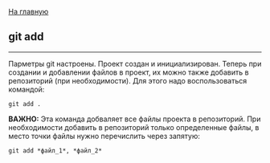 [На главную](readme.md)

## git add
---
Парметры git настроены. Проект создан и инициализирован. Теперь при создании и добавлении файлов в проект, их можно также добавить в репозиторий (при необходимости). Для этого надо воспользоваться командой:

```bash=
git add .
```

**ВАЖНО:** Эта команда добваляет все файлы проекта в репозиторий. При необходимости добавить в репозиторий только определенные файлы, в место точки файлы нужно перечислить через запятую: 

```bash=
git add *файл_1*, *файл_2*
```